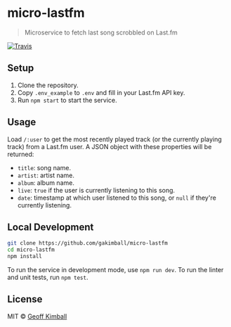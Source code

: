 # micro-lastfm

> Microservice to fetch last song scrobbled on Last.fm

[![Travis](https://img.shields.io/travis/gakimball/micro-lastfm.svg?maxAge=2592000)](https://travis-ci.org/gakimball/micro-lastfm)

## Setup

1. Clone the repository.
2. Copy `.env_example` to `.env` and fill in your Last.fm API key.
3. Run `npm start` to start the service.

## Usage

Load `/:user` to get the most recently played track (or the currently playing track) from a Last.fm user. A JSON object with these properties will be returned:

- `title`: song name.
- `artist`: artist name.
- `album`: album name.
- `live`: `true` if the user is currently listening to this song.
- `date`: timestamp at which user listened to this song, or `null` if they're currently listening.

## Local Development

```bash
git clone https://github.com/gakimball/micro-lastfm
cd micro-lastfm
npm install
```

To run the service in development mode, use `npm run dev`. To run the linter and unit tests, run `npm test`.

## License

MIT &copy; [Geoff Kimball](http://geoffkimball.com)
